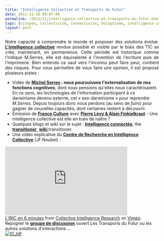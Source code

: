 ```yaml
---
title: "Intelligence Collective et Transports du Futur"
date: 2011-11-16 09:07:09
permalink: /2011/11/intelligence-collective-et-transports-du-futur.html
tags: [citoyen, collectivité, connectivité, holoptisme, intelligence collective, internet]
layout: post
---
```


<p style="text-align: justify;">Notre capacité à comprendre le monde et proposer des solutions évolue. <a href="http://fr.wikipedia.org/wiki/Intelligence_collective" target="_blank"><strong>L'intelligence collective</strong></a> rendue possible et visible par le biais des TIC se crée, maintenant, en permanence. Cette période est historique comme l'indique M.Serres, elle est équivalente à l'invention de l'écriture puis de l'imprimerie. Bien entendu ce saut vers l'inconnu peut faire peur, contient des risques. Pour vous permettre de vous faire une opinion, il est proposé plusieurs pistes : </p>  <!--more-->   <ul> <li>Vidéo de <strong><a href="http://interstices.info/jcms/c_15918/les-nouvelles-technologies-que-nous-apportent-elles" target="_blank">Michel Serres</a> : nous poursuivons l'externalisation de nos fonctions cognitives</strong>,  dont nous pensions qu'elles nous caractérisaient. En ce sens, les  technologies de l'information participent à ce darwinisme devenu  externe, cet « exo-darwinisme » pour reprendre <em>M.Serres</em>. Depuis toujours donc nous perdons (au sens de <em>fuire</em>) pour gagner de nouvelles capacités, dont certaines restent à découvrir.</li> <li>Emission de <a href="http://www.franceculture.fr/emission-une-intelligence-collective-est-elle-en-train-de-na%c3%aetre-2007-06-01.html" target="_self"><strong>France Culture</strong></a> avec <a href="http://www.youtube.com/watch?v=N3Tc0E9Dz4g" target="_blank"><strong>Pierre Lévy & Alain Finkielkraut</strong></a> - Une intelligence collective est elle en train de naître ? </li> <li>Quelques blogs et wiki sur le sujet : <a href="http://intelligences-connectees.fr/2010/03/12/lintelligence-collective-globale-ou-lavenement-de-lholoptisme-etendu/" target="_blank"><strong>Intelligence connectée</strong></a>, the <a href="http://people.thetransitioner.org/" target="_self"><strong>transitioner</strong></a>, <a href="http://wiki.thetransitioner.org/" target="_blank"><strong>wiki </strong></a>transitioner.</li> <li>Une vidéo explicative du <a href="http://iric.fr/" target="_blank"><strong>Centre de Recherche en Intelligence Collective</strong></a> (JF.Noubel) :</li> </ul> <p><iframe frameborder="0" height="225" src="http://player.vimeo.com/video/24145602?title=0&byline=0&portrait=0" width="400"></iframe><br /><a href="http://vimeo.com/24145602">L'IRIC en 6 minutes</a> from <a href="http://vimeo.com/jfnoubel">Collective Intelligence Research</a> on <a href="http://vimeo.com">Vimeo</a>.<br />Rejoigner le <a href="http://www.linkedin.com/groups/Transports-Futur-2695799?gid=2695799&trk=hb_side_g" target="_blank"><strong>groupe de discussion</strong></a> ouvert Les Transports du Futur ou les autres solutions d'interactions ...<br /><a href="https://gabrielplassat.github.io/transportsdufutur/wp-content/uploads/sites/6/old/6a0120a66d2ad4970b015436f2ebe8970c-800wi.jpg" rel="lightbox"><img rel="lightbox[]" alt="IC_tdf" class="asset  asset-image at-xid-6a0120a66d2ad4970b015436f2ebe8970c" src="/wp-content/uploads/sites/6/old/6a0120a66d2ad4970b015436f2ebe8970c-500wi.jpg" style="display: block; margin-left: auto; margin-right: auto;" title="IC_tdf" /></a><br /><br /></p>
